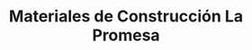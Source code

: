 ---
title: "Materiales de Construcción La Promesa"
url: /coban/materiales-de-construccion-la-promesa/
shop: hardware
---